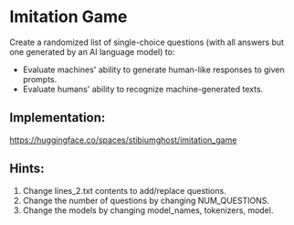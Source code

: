 # Imitation Game

Create a randomized list of single-choice questions (with all answers but one generated by an AI language model) to:
  * Evaluate machines' ability to generate human-like responses to given prompts.
  * Evaluate humans' ability to recognize machine-generated texts.

## Implementation:
https://huggingface.co/spaces/stibiumghost/imitation_game

## Hints:
  1. Change lines_2.txt contents to add/replace questions.
  2. Change the number of questions by changing NUM_QUESTIONS.
  3. Change the models by changing model_names, tokenizers, model.
